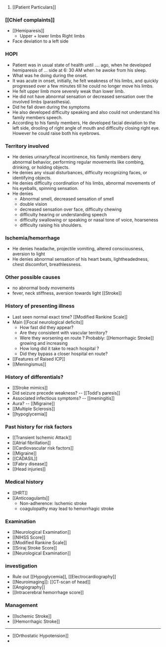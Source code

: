 1. [[Patient Particulars]] 


### [[Chief complaints]] 
- [[Hemiparesis]] 
	- Upper + lower limbs Right limbs 
- Face deviation to a left  side
### HOPI
- Patient was in usual state of health until .... ago, when he developed hemiparesis of ... side at 6: 30 AM when he awoke from his sleep. 
- What was he doing during the onset. 
- It was acute in onset, initially, he felt weakness of his limbs, and quickly progressed over a few minutes till he could no longer move his limbs. 
- He felt upper limb more severely weak than lower limb. 
- He did not have abnormal sensation or decreased sensation over the involved limbs (parasthesia). 
- Did he fall down during the symptoms
- He also developed difficulty speaking and also could not understand his family members speech. 
- According to his family members, He developed facial deviation to the left side, drooling of right angle of mouth and difficulty closing right eye. However he could raise both his eyebrows.
### Territory involved
- He denies urinary/fecal incontinence, his family members deny abnormal behavior, performing regular movements like combing, drinking, or holding objects.
- He denies any visual disturbances, difficulty recognizing faces, or identifying objects. 
- He denies difficulty coordination of his limbs, abnormal movements of his eyeballs, spinning sensation. 
- He denies
	- Abnormal smell, decreased sensation of smell
	- double vision
	- decreased sensation over face, difficulty chewing
	- difficulty hearing or understanding speech
	- difficulty swallowing or speaking or nasal tone of voice, hoarseness
	- difficulty raising his shoulders. 
### Ischemia/hemorrhage
- He denies headache, projectile vomiting, altered consciousness, aversion to light
- He denies abnormal sensation of his heart beats, lightheadedness, chest discomfort, breathlessness.
### Other possible causes
- no abnormal body movements
- fever, neck stiffness, aversion towards light
[[Stroke]] 
### History of presenting illness
- Last seen normal exact time? [[Modified Rankine Scale]] 
- Main [[Focal neurological deficits]] 
	- How fast did they appear?
	- Are they consistent with vascular territory? 
	- Were they worsening en route ? Probably: [[Hemorrhagic Stroke]] growing and increasing 
	- How long did it take to reach hospital ?
	- Did they bypass a closer hospital en route?
- [[Features of Raised ICP]] 
- [[Meningismus]] 

### History of differentials?
- [[Stroke mimics]] 
- Did seizure precede weakness? -- [[Todd's paresis]] 
- Associated infectious symptoms? -- [[meningitis]] 
- Aura? -- [[Migraine]] 
- [[Multiple Sclerosis]]
- [[hypoglycemia]]

### Past history for risk factors
- [[Transient Ischemic Attack]]
- [[Atrial fibrillation]] 
- [[Cardiovascular risk factors]] 
- [[Migraine]] 
- [[CADASIL]] 
- [[Fabry disease]] 
- [[Head injuries]] 

### Medical history
- [[HRT]] 
- [[Anticoagulants]] 
	- Non-adherence: Ischemic stroke 
	- coagulopathy may lead to hemorrhagic stroke 
### Examination
- [[Neurological Examination]] 
- [[NIHSS Score]] 
- [[Modified Rankine Scale]] 
- [[Sriraj Stroke Score]] 
- [[Neurological Examination]] 

### investigation
- Rule out [[Hypoglycemia]], [[Electrocardiography]] 
- [[Neuroimaging]]: [[CT-scan of head]] 
- [[Angiography]] 
- [[Intracerebral hemorrhage score]] 
### Management
- [[Ischemic Stroke]] 
- [[Hemorrhagic Stroke]] 
---
- [[Orthostatic Hypotension]] 
- 